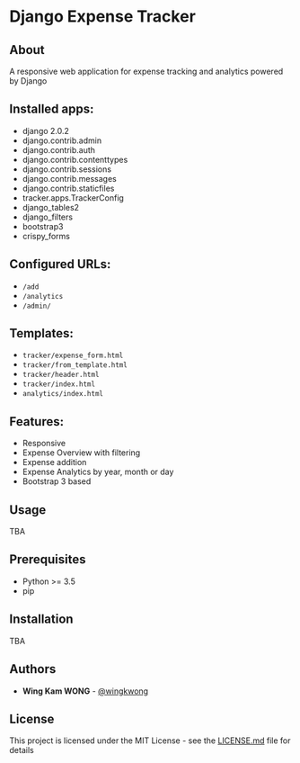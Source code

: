 # Django Expense Tracker

## About
A responsive web application for expense tracking and analytics powered by Django

## Installed apps:
* django 2.0.2
* django.contrib.admin
* django.contrib.auth
* django.contrib.contenttypes
* django.contrib.sessions
* django.contrib.messages
* django.contrib.staticfiles
* tracker.apps.TrackerConfig
* django_tables2
* django_filters
* bootstrap3
* crispy_forms

## Configured URLs:

* ``/add``
* ``/analytics``
* ``/admin/``

## Templates:

* ``tracker/expense_form.html``
* ``tracker/from_template.html``
* ``tracker/header.html``
* ``tracker/index.html``
* ``analytics/index.html``

## Features:

* Responsive 
* Expense Overview with filtering
* Expense addition
* Expense Analytics by year, month or day
* Bootstrap 3 based

## Usage
TBA

## Prerequisites

- Python >= 3.5
- pip

## Installation
TBA

## Authors

* **Wing Kam WONG** -  [@wingkwong](https://github.com/wingkwong)


## License

This project is licensed under the MIT License - see the [LICENSE.md](LICENSE.md) file for details